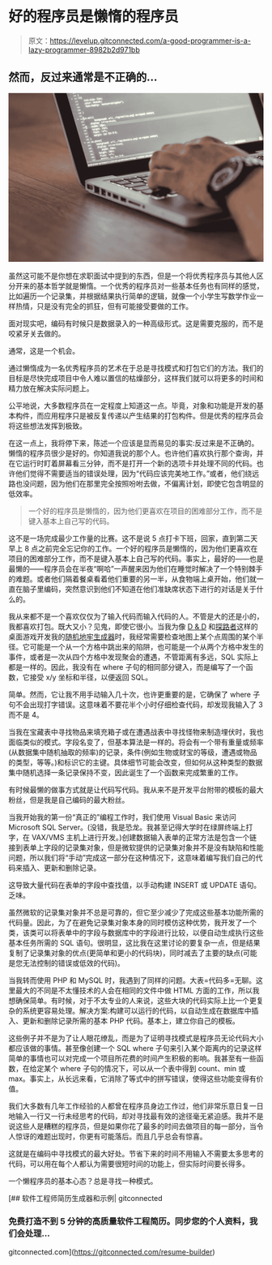 # 好的程序员是懒惰的程序员

> 原文：<https://levelup.gitconnected.com/a-good-programmer-is-a-lazy-programmer-8982b2d971bb>

## 然而，反过来通常是不正确的…

![](img/a2068a8255e6fa0575ae09e36cd68fdb.png)

虽然这可能不是你想在求职面试中提到的东西，但是一个将优秀程序员与其他人区分开来的基本哲学就是懒惰。一个优秀的程序员对一些基本任务也有同样的感觉，比如遍历一个记录集，并根据结果执行简单的逻辑，就像一个小学生写数学作业一样热情，只是没有完全的抓狂，但有可能接受要做的工作。

面对现实吧，编码有时候只是数据录入的一种高级形式。这是需要克服的，而不是咬紧牙关去做的。

通常，这是一个机会。

通过懒惰成为一名优秀程序员的艺术在于总是寻找模式和打包它们的方法。我们的目标是尽快完成项目中令人难以置信的枯燥部分，这样我们就可以将更多的时间和精力放在解决实际问题上。

公平地说，大多数程序员在一定程度上知道这一点。毕竟，对象和功能是开发的基本构件，而应用程序只是被反复传递以产生结果的打包构件。但是优秀的程序员会将这些想法发挥到极致。

在这一点上，我将停下来，陈述一个应该是显而易见的事实:反过来是不正确的。懒惰的程序员很少是好的。你知道我说的那个人。也许他们喜欢执行那个查询，并在它运行时盯着屏幕看三分钟，而不是打开一个新的选项卡并处理不同的代码。也许他们觉得不需要适当的错误处理，因为“代码应该完美地工作。”或者，他们绕远路也没问题，因为他们在那里完全按照吩咐去做，不偏离计划，即使它包含明显的低效率。

> 一个好的程序员是懒惰的，因为他们更喜欢在项目的困难部分工作，而不是键入基本上自己写的代码。

这不是一场完成最少工作量的比赛。这不是说 5 点打卡下班，回家，直到第二天早上 8 点之前完全忘记你的工作。一个好的程序员是懒惰的，因为他们更喜欢在项目的困难部分工作，而不是键入基本上自己写的代码。事实上，最好的——也是最懒的——程序员会在半夜“啊哈”一声醒来因为他们在睡觉时解决了一个特别棘手的难题。或者他们隔着餐桌看着他们重要的另一半，从食物端上桌开始，他们就一直在脑子里编码，突然意识到他们不知道在他们准缺席状态下进行的对话是关于什么的。

我从来都不是一个喜欢仅仅为了输入代码而输入代码的人。不管是大的还是小的，我都喜欢打包。既大又小？见鬼，即使它很小。当我为像 [D & D](https://dnd.wizards.com/) 和[探路者](https://paizo.com/pathfinder)这样的桌面游戏开发我的[随机地牢生成器](http://www.nations-software.info/2017/12/04/endless-rpg-now-available/)时，我经常需要检查地图上某个点周围的某个半径。它可能是一个从一个方格中跳出来的陷阱，也可能是一个从两个方格中发生的事件，或者是一次从四个方格中发现聚会的遭遇，不管距离有多远，SQL 实际上都是一样的。因此，我没有在 where 子句的相同部分键入，而是编写了一个函数，它接受 x/y 坐标和半径，以便返回 SQL。

简单。然而，它让我不用手动输入几十次，也许更重要的是，它确保了 where 子句不会出现打字错误。这意味着不要花半个小时仔细检查代码，却发现我输入了 3 而不是 4。

当我在宝藏表中寻找物品来填充箱子或在遭遇战表中寻找怪物来制造埋伏时，我也面临类似的模式。字段名变了，但基本算法是一样的。将会有一个带有重量或频率(从数据集中随机抽取的频率)的记录，条件(例如生物或财宝的等级，遭遇或物品的类型，等等。)和标识它的主键。具体细节可能会改变，但如何从这种类型的数据集中随机选择一条记录保持不变，因此诞生了一个函数来完成繁重的工作。

有时候最懒的做事方式就是让代码写代码。我从来不是开发平台附带的模板的最大粉丝，但是我是自己编码的最大粉丝。

当我开始我的第一份“真正的”编程工作时，我们使用 Visual Basic 来访问 Microsoft SQL Server。(没错，我是恐龙。我甚至记得大学时在绿屏终端上打字，在 VAX/VMS 主机上进行开发。)创建数据输入表单的正常方法是包含一个链接到表单上字段的记录集对象，但是微软提供的记录集对象并不是没有缺陷和性能问题，所以我们将“手动”完成这一部分在这种情况下，这意味着编写我们自己的代码来插入、更新和删除记录。

这导致大量代码在表单的字段中查找值，以手动构建 INSERT 或 UPDATE 语句。乏味。

虽然微软的记录集对象并不总是可靠的，但它至少减少了完成这些基本功能所需的代码量。因此，为了在避免记录集对象本身的同时模仿这种优势，我开发了一个类，该类可以将表单中的字段与数据库中的字段进行比较，以便自动生成执行这些基本任务所需的 SQL 语句。很明显，这比我在这里讨论的要复杂一点，但是结果复制了记录集对象的优点(更简单和更小的代码块)，同时减去了主要的缺点(可能是您无法控制的错误或低效的代码)。

当我转而使用 PHP 和 MySQL 时，我遇到了同样的问题。大表=代码多=无聊。这里最大的不同是不太懂技术的人会在相同的文件中做 HTML 方面的工作，所以我想确保简单。有时候，对于不太专业的人来说，这些大块的代码实际上比一个更复杂的系统更容易处理。解决方案:构建可以运行的代码，以自动生成在数据库中插入、更新和删除记录所需的基本 PHP 代码。基本上，建立你自己的模板。

这些例子并不是为了让人眼花缭乱，而是为了证明寻找模式是程序员无论代码大小都应该做的事情。甚至像创建一个 SQL where 子句来引入某个距离内的记录这样简单的事情也可以对完成一个项目所花费的时间产生积极的影响。我甚至有一些函数，在给定某个 where 子句的情况下，可以从一个表中得到 count、min 或 max。事实上，从长远来看，它消除了等式中的拼写错误，使得这些功能变得有价值。

我们大多数有几年工作经验的人都曾在程序员身边工作过，他们非常乐意日复一日地输入一行又一行未经思考的代码，却对寻找最有效的途径毫无紧迫感。我并不是说这些人是糟糕的程序员，但是如果你花了最多的时间去做项目的每一部分，当令人惊讶的难题出现时，你更有可能落后。而且几乎总会有惊喜。

这就是在编码中寻找模式的最大好处。节省下来的时间不用输入不需要太多思考的代码，可以用在每个人都认为需要很短时间的功能上，但实际时间要长得多。

一个懒程序员的基本心态？总是寻找一种模式。

[](https://gitconnected.com/resume-builder) [## 软件工程师简历生成器和示例| gitconnected

### 免费打造不到 5 分钟的高质量软件工程简历。同步您的个人资料，我们会处理…

gitconnected.com](https://gitconnected.com/resume-builder)